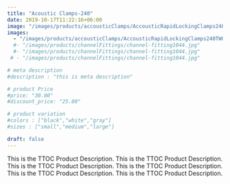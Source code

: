 ```yaml
---
title: "Acoustic Clamps-240"
date: 2019-10-17T11:22:16+06:00
image: "/images/products/accousticClamps/AccousticRapidLockingClamps240TWO-SIDE-BOLT-PIPE-CLAMP-W-LINING-III.png"
images: 
  - "/images/products/accousticClamps/AccousticRapidLockingClamps240TWO-SIDE-BOLT-PIPE-CLAMP-W-LINING-III.png"
  #- "/images/products/channelFittings/channel-fitting1044.jpg"
  #- "/images/products/channelFittings/channel-fitting1044.jpg"
 # - "/images/products/channelFittings/channel-fitting1044.jpg"

# meta description
#description : "this is meta description"

# product Price
#price: "30.00"
#discount_price: "25.00"

# product variation
#colors : ["black","white","gray"]
#sizes : ["small","medium","large"]

draft: false
---
```


This is the TTOC Product Description. This is the TTOC Product Description. This is the TTOC Product Description. This is the TTOC Product Description. This is the TTOC Product Description. This is the TTOC Product Description. 